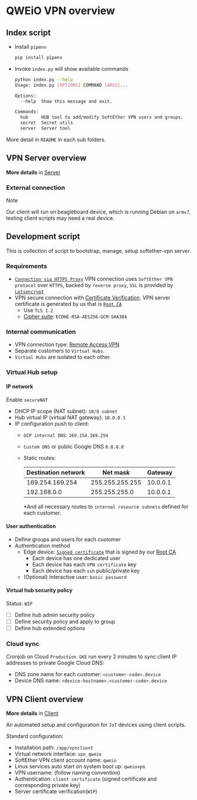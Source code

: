 # QWEiO VPN overview

## Index script

- Install `pipenv`

  ```sh
  pip install pipenv
  ```

- Invoke `index.py` will show available commands

  ```sh
  python index.py --help
  Usage: index.py [OPTIONS] COMMAND [ARGS]...

  Options:
    --help  Show this message and exit.

  Commands:
    hub     HUB tool to add/modify SoftEther VPN users and groups.
    secret  Secret utils
    server  Server tool
  ```

More detail in `README` in each sub folders.

## VPN Server overview

**More details** in [Server](./src/server/README.md)

### External connection

Note

Our client will run on beagleboard device, which is running Debian on `armv7`, testing client scripts may need a real device.

## Development script

This is collection of script to bootstrap, manage, setup softether-vpn server.

### Requirements

- [`Connection via HTTPS Proxy`](https://www.softether.org/4-docs/1-manual/4._SoftEther_VPN_Client_Manual/4.4_Making_Connection_to_VPN_Server#4.4.3_Connection_Via_HTTP_Proxy_Server) VPN connection uses `SoftEther VPN protocol` over `HTTPS`, backed by `reverse proxy`, `SSL` is provided by [`Letsencrypt`](https://letsencrypt.org/)
- VPN secure connection with [Certificate Verification](https://www.softether.org/4-docs/1-manual/4._SoftEther_VPN_Client_Manual/4.4_Making_Connection_to_VPN_Server#4.4.5_Server-Certificate_Verification). VPN server certificate is generated by us that is [`Root CA`](https://en.wikipedia.org/wiki/Root_certificate#targetText=In%20cryptography%20and%20computer%20security,public%20key%20infrastructure%20(PKI).)
  - Use `TLS 1.2`
  - [Cipher suite](https://en.wikipedia.org/wiki/Cipher_suite): `ECDHE-RSA-AES256-GCM-SHA384`

### Internal communication

- VPN connection type: [Remote Access VPN](https://www.softether.org/4-docs/1-manual/1._SoftEther_VPN_Overview/1.4_VPN_Processing_Principle_and_Communication_Method#1.4.7_Remote_Access_VPN)
- Separate customers to `Virtual Hubs`.
- `Virtual Hubs` are isolated to each other.

### Virtual Hub setup

#### IP network

Enable `secureNAT`

- DHCP IP scope (NAT subnet): `10/8 subnet`
- Hub virtual IP (virtual NAT gateway): `10.0.0.1`
- IP configuration push to client:
  - `GCP internal DNS`: `169.154.169.254`
  - `Custom DNS` or public Google DNS `8.8.8.8`
  - Static routes:

    | Destination network | Net mask        | Gateway  |
    | ------------------- | --------------- | -------- |
    | 169.254.169.254     | 255.255.255.255 | 10.0.0.1 |
    | 192.168.0.0         | 255.255.255.0   | 10.0.0.1 |

    \*And all necessary routes to `internal resource subnets` defined for each customer.

#### User authentication

- Define groups and users for each customer
- Authentication method
  - Edge device: [`Signed certificate`](https://www.softether.org/4-docs/1-manual/2._SoftEther_VPN_Essential_Architecture/2.2_User_Authentication#2.2.6_Signed_Certificate_Authentication) that is signed by our [Root CA](#external-connection)
    - Each device has one dedicated user
    - Each device has each `VPN certificate` key
    - Each device has each `ssh` public/private key
  - (Optional) Interactive user: `basic password`

#### Virtual hub security policy

Status: `WIP`

- [ ] Define hub admin security policy
- [ ] Define security policy and apply to group
- [ ] Define hub extended options

### Cloud sync

Cronjob on Cloud `Production GKE` run every 2 minutes to sync client IP addresses to private Google Cloud DNS:

- DNS zone name for each customer: `<customer-code>.device`
- Device DNS name: `<device-hostname>.<customer-code>.device`

## VPN Client overview

**More details** in [Client](./src/client/README.md)

An automated setup and configuration for `IoT` devices using client scripts.

Standard configuration:

- Installation path: `/app/vpnclient`
- Virtual network interface: `vpn_qweio`
- SoftEther VPN client account name: `qweio`
- Linux services auto start on system boot up: `qweiovpn`
- VPN username: (follow naming convention)
- Authentication: `client certificate` (signed certificate and corresponding private key)
- Server certificate verification(`WIP`)
